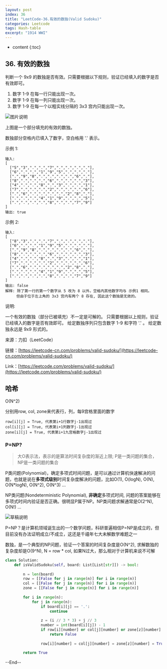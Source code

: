 ```yaml
---
layout: post
index: 36
title: "LeetCode-36.有效的数独(Valid Sudoku)"
categories: Leetcode
tags: Hash-table
excerpt: "1914 WWI"
---
```


* content
{:toc}

## 36. 有效的数独

判断一个 9x9 的数独是否有效。只需要根据以下规则，验证已经填入的数字是否有效即可。

1. 数字 1-9 在每一行只能出现一次。
2. 数字 1-9 在每一列只能出现一次。
3. 数字 1-9 在每一个以粗实线分隔的 3x3 宫内只能出现一次。

![图片说明](https://geemaple.github.io/images/leetcode-algorithm-36.png)

上图是一个部分填充的有效的数独。

数独部分空格内已填入了数字，空白格用 '.' 表示。

示例 1:

```
输入:
[
  ["5","3",".",".","7",".",".",".","."],
  ["6",".",".","1","9","5",".",".","."],
  [".","9","8",".",".",".",".","6","."],
  ["8",".",".",".","6",".",".",".","3"],
  ["4",".",".","8",".","3",".",".","1"],
  ["7",".",".",".","2",".",".",".","6"],
  [".","6",".",".",".",".","2","8","."],
  [".",".",".","4","1","9",".",".","5"],
  [".",".",".",".","8",".",".","7","9"]
]
输出: true
```

示例 2:

```
输入:
[
  ["8","3",".",".","7",".",".",".","."],
  ["6",".",".","1","9","5",".",".","."],
  [".","9","8",".",".",".",".","6","."],
  ["8",".",".",".","6",".",".",".","3"],
  ["4",".",".","8",".","3",".",".","1"],
  ["7",".",".",".","2",".",".",".","6"],
  [".","6",".",".",".",".","2","8","."],
  [".",".",".","4","1","9",".",".","5"],
  [".",".",".",".","8",".",".","7","9"]
]
输出: false
解释: 除了第一行的第一个数字从 5 改为 8 以外，空格内其他数字均与 示例1 相同。
     但由于位于左上角的 3x3 宫内有两个 8 存在, 因此这个数独是无效的。
```

说明:

一个有效的数独（部分已被填充）不一定是可解的。
只需要根据以上规则，验证已经填入的数字是否有效即可。
给定数独序列只包含数字 1-9 和字符 '.' 。
给定数独永远是 9x9 形式的。

来源：力扣（LeetCode）

链接：[https://leetcode-cn.com/problems/valid-sudoku/](https://leetcode-cn.com/problems/valid-sudoku/)

Link：[https://leetcode.com/problems/valid-sudoku/](https://leetcode.com/problems/valid-sudoku/)

## 哈希

O(N^2)

分别用row, col, zone来代表行，列，每9宫格里面的数字

```
row[i][j] = True, 代表第i+1行数字j-1出现过
col[i][j] = True, 代表第i+1列数字j-1出现过
zone[i][j] = True, 代表第i+1九宫格数字j-1出现过
```

### P=NP?

> 大O表示法，表示的是算法时间复杂度的渐近上限; P是一类问题的集合，NP是一类问题的集合

P类问题(Polynomial)，确定多项式时间问题，是可以通过计算机快速解决的问题，也就是说在**多项式级别**时间复杂度解决的问题，比如O(1), O(logN), O(N), O(N*logN), O(N^2), O(N^3) ...

NP类问题(Nondeterministic Polynomial), **非确定**多项式时间, 问题的答案能够在多项式时间内验证是否正确。很明显P属于NP。NP类问题求解通常是O(2^N), O(N!) ...

![草稿说明](https://geemaple.github.io/images/leetcode-sketch-algorithm-36.png)

P=NP？是计算机领域诞生出的一个数学问题，科研普遍相信P=NP是成立的，但目前没有办法证明成立/不成立，这还是千禧年七大未解数学难题之一

数独，是一个典型的NP问题，验证一个答案的时间复杂度是O(N^2), 求解数独的复杂度却是O(9^N), N = row * col, 如果N过大，那么相对于计算机来说不可解

```python
class Solution:
    def isValidSudoku(self, board: List[List[str]]) -> bool:
        
        n = len(board)
        row = [[False for j in range(n)] for i in range(n)]
        col = [[False for j in range(n)] for i in range(n)]
        zone = [[False for j in range(n)] for i in range(n)]
        
        for i in range(n):
            for j in range(n):
                if board[i][j] == '.':
                    continue
                   
                z = (i // 3 * 3) + j // 3
                number = int(board[i][j]) - 1
                if row[i][number] or col[j][number] or zone[z][number]:
                    return False
                
                row[i][number] = col[j][number] = zone[z][number] = True
                
        return True
```

--End--


